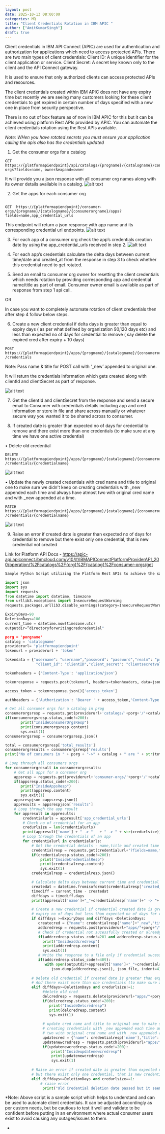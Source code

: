```yaml
---
layout: post
date: 2025-10-13 08:00:00
categories: MQ
title: "Client Credentials Rotation in IBM APIC "
author: ["AmitKumarSingh"]
draft: true
---
```



Client credentials in IBM API Connect (APIC) are used for authentication and authorization for applications which need to access protected APIs. There are two main types of client credentials:
Client ID: A unique identifier for the client application or service. 
Client Secret: A secret key known only to the client and the API Connect gateway. 

It is used to ensure that only authorized clients can access protected APIs and resources.

The client credentials created within IBM APIC does not have any expiry time but recently we are seeing many customers looking for these client credentials to get expired in certain number of days specified with a new one in place from security perspective. 

There is no out of box feature as of now in IBM APIC for this but it can be achieved using platform Rest APIs provided by APIC.  You can automate the client credentials rotation using the Rest APIs available.

*Note: WHen you have rotated secrets you must ensure your application calling the apis also has the credentials updated*

<!--more-->


1)	Get the consumer orgs for a catalog

```
GET  https://{platformapiendpoint}/api/catalogs/{progname}/{catalogname}/consumer-orgs?fields=name, owner&expand=owner
```

It will provide you a json response with all consumer org names along with its owner details available in a catalog.
![alt text](../images/image.png)

 
2)	Get the apps for each consumer org

```

GET  https://{platformapiendpoint}/consumer-orgs/{progname}/{catalogname}/{consumerorgname}/apps?fields=name,app_credential_urls
```

This endpoint will return a json response with app name and its corresponding credential url endpoints. 
![alt text](../images/image-1.png)

3)	For each app of a consumer org check the app’s credentials creation date by using the app_credential_urls received in step 2.
![alt text](../images/image-2.png)

4)	For each app’s credentials calculate the delta days between current time/date and created_at from the response in step 3 to check whether this credential need to get rotated.

5)	Send an email to consumer org owner for resetting the client credentials which needs rotation by providing corresponding app and credential name/title as part of email.  Consumer owner email is available as part of response from step 1 api call.

OR

In case you want to completely automate rotation of client credentials then after step 4 follow below steps.
     
6)	Create a new client credential if delta days is greater than equal to expiry days ( as per what defined by organization 90,120 days etc)  and less than expected no of days for credential to remove ( say delete the expired cred after expiry + 10 days) 

```
POST https://{platformapiendpoint}/apps/{progname}/{catalogname}/{consumerorgname}/{appname}/ /credentials
```


Note:  Pass name & title for POST call with ‘_new’ appended to original one. 

It will return the credentials information which gets created along with clientId and clientSecret as part of response. 

![alt text](../images/image-3.png)
 

7.  Get the clientId and clientSecret from the response and send a secure email to Consumer with credentials details including app and cred information or store in file and share across manually or whatever secure way you wanted it to be shared across to consumer. 

8.  If created date is greater than expected no of days for credential to remove and there exist more than one credentials (to make sure at any time we have one active credential)

•	Delete old credential
```
DELETE https://{platformapiendpoint}/apps/{progname}/{catalogname}/{consumerorgname}/{appname}/ /credentials/{credentialname}
```

![alt text](../images/image-4.png)

•	Update the newly created credentials with cred name and title to original one to make sure we didn't keep on creating credentials with _new appended each time and always have atmost two with original cred name and with _new appended at a time.
```
PATCH  https://{platformapiendpoint}/apps/{progname}/{catalogname}/{consumerorgname}/{appname}/ /credentials/{credentialname}
```

![alt text](../images/image-5.png)

9.   Raise an error if created date is greater than expected no of days for credential to remove
      but there exist only one credential, that is new credential not created




Link for Platform API Docs - https://apic-api.apiconnect.ibmcloud.com/v10/#/IBMAPIConnectPlatformProviderAPI_200/operation/%2Fcatalogs%2F{org}%2F{catalog}%2Fconsumer-orgs/get


```python
Sample Python Script utilizing the Platform Rest APIs to achieve the same as described above-

import json
import sys
import requests
from datetime import datetime, timezone
from urllib3.exceptions import InsecureRequestWarning
requests.packages.urllib3.disable_warnings(category=InsecureRequestWarning)

ExpiryDays=90
DeletionDays=100
current_time = datetime.now(timezone.utc)
outputdir=”directoryforwritingcredcredential" 

porg = 'porgname'
catalog = 'catalogname'
providerurl= 'platformapiendpoint'
tokenurl = providerurl + 'token'

tokendata = {"username": "username","password": "password","realm": "provider/default-idp-2",\
              "client_id": "clientID","client_secret": "clientsecretvalue","grant_type": "password"}

tokenheaders = {'Content-Type': 'application/json'}

tokenresponse = requests.post(tokenurl, headers=tokenheaders, data=json.dumps(tokendata), verify=False)

access_token = tokenresponse.json()['access_token']

authheaders = {'Authorization': 'Bearer ' + access_token,'Content-Type': 'application/json'}

# Get all consumer orgs for a catalog in prog
consumerorgsresp = requests.get(providerurl+'catalogs/'+porg+'/'+catalog+'/consumer-orgs?fields=name', headers=authheaders, verify=False, timeout=15)
if(consumerorgsresp.status_code!=200):
       print("InsideConsumerOrgsResp")
       print(consumerorgsresp.content)
       sys.exit(1)
consumerorgsresp = consumerorgsresp.json()

total = consumerorgsresp['total_results']
consumerorgresults = consumerorgsresp['results']
print("No of consumers in " + porg + "->" + catalog + " are " + str(total))

# Loop through all consumers orgs
for consumerorgresult in consumerorgresults:
    # Get all apps for a consumer org
    appsresp = requests.get(providerurl+'consumer-orgs/'+porg+'/'+catalog+'/'+consumerorgresult['name']+'/apps?fields=name,app_credential_urls', headers=authheaders, verify=False, timeout=15)
    if(appsresp.status_code!=200):
       print("InsideAppsResp")
       print(appsresp.content)
       sys.exit(1)
    appsrespjson =appsresp.json()
    appresults = appsrespjson['results']
    # Loop through the app result
    for appresult in appresults:
        credentialurls = appresult['app_credential_urls']
        # Check no of credential for an app
        credurlsize = len(credentialurls)
        print(appresult['name'] + " -> "   + " -> " + str(credurlsize))
        # Loop through the credentials of an app
        for credentialurl in credentialurls:
            # Get the credential details - name,title and created time
            credentialresp = requests.get(credentialurl+'?fields=name,title,created_at', headers=authheaders, verify=False, timeout=15)
            if(credentialresp.status_code!=200):
                print("InsideCredentialResp")
                print(credentialresp.content)
                sys.exit(1)
            credentialresp = credentialresp.json()

            # Calculate delta days between current time and credential created time
            createdat = datetime.fromisoformat(credentialresp['created_at'][:-1]).replace(tzinfo=timezone.utc)
            timediff = current_time - createdat
            diffdays = timediff.days
            print(appresult['name']+"_"+credentialresp['name']+" -> "+ str(createdat) + " -> "+ str(diffdays)+" days")

            # Create a new credential if credential created date is greater than equal to expected 
            # expiry no of days but less than expected no of days for credential to remove
            if diffdays >=ExpiryDays and diffdays <DeletionDays:
               createcred = {"name": credentialresp['name']+"_new","title": credentialresp['title']+"_new"}
               addcredresp = requests.post(providerurl+"apps/"+porg+"/"+catalog+"/"+consumerorgresult['name']+"/"+appresult['name']+"/credentials", headers=authheaders, data=json.dumps(createcred), verify=False, timeout=15)
               # Check if credential not sucessfully created or already new credential exist
               if(addcredresp.status_code!=201 and addcredresp.status_code!=409):
                 print("Insideaddcredresp")
                 print(addcredresp.content)
                 sys.exit(1)
               # Write the response to a file only if credential sucessfully created
               if(addcredresp.status_code!=409):
                  with open(outputdir+appresult['name']+"_"+credentialresp['name']+".json", "w") as json_file:
                     json.dump(addcredresp.json(), json_file, indent=4)
            
            # Delete old credential if created date is greater than expected no of days for credential to remove
            # And there exist more than one credentials (to make sure at any time we have one active credential)
            elif diffdays>=DeletionDays and credurlsize!=1: 
                 #delete old cred
                 delcredresp = requests.delete(providerurl+"apps/"+porg+"/"+catalog+"/"+consumerorgresult['name']+"/"+appresult['name']+"/credentials/"+credentialresp['name'], headers=authheaders, verify=False, timeout=15)
                 if(delcredresp.status_code!=200):
                    print("InsideDelcredresp")
                    print(delcredresp.content)
                    sys.exit(1)
                
                 # update cred name and title to original one to make sure we didn't keep on 
                 # creating credentials with _new appended each time and always have atmost
                 # two with original cred name and with _new appended at a time
                 updatecred = {"name": credentialresp['name'],"title": credentialresp['title']}
                 updatenewcredresp = requests.patch(providerurl+"apps/"+porg+"/"+catalog+"/"+consumerorgresult['name']+"/"+appresult['name']+"/credentials/"+credentialresp['name']+"_new", headers=authheaders, data=json.dumps(updatecred), verify=False, timeout=15)
                 if(updatenewcredresp.status_code!=200):
                     print("Insideupdatenewcredresp")
                     print(updatenewcredresp)
                     sys.exit(1)
            
            # Raise an error if created date is greater than expected no of days for credential to remove
            # but there exist only one credential, that is new credential not created
            elif diffdays>=DeletionDays and credurlsize==1: 
                # raise error
                 print("Old Credential deletion date passed but it seems new not provisioned and old still exist ")
```


*Note:  Above script is a sample script which helps to understand and can be used to automate client credentials. It can be adjusted accordingly as per custom needs, but be cautious to test it well and validate to be confident before putting in an environment where actual consumer users exist to avoid causing any outages/issues to them. 

*